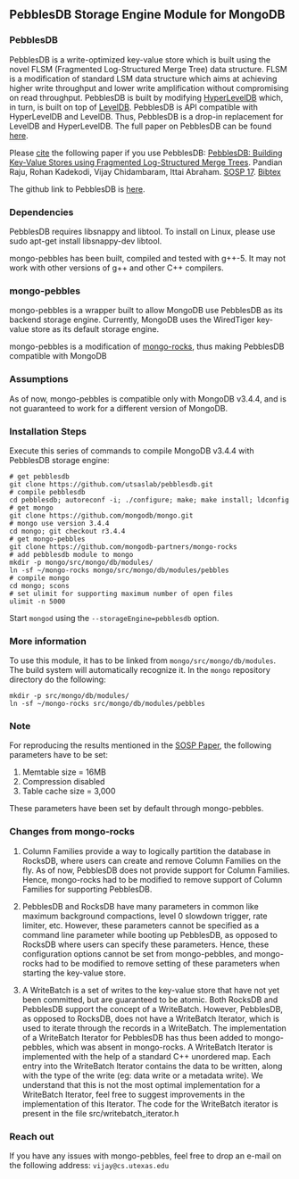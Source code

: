 ## PebblesDB Storage Engine Module for MongoDB

### PebblesDB
PebblesDB is a write-optimized key-value store which is built using the novel FLSM (Fragmented Log-Structured Merge Tree) data structure. FLSM is a modification of standard LSM data structure which aims at achieving higher write throughput and lower write amplification without compromising on read throughput.
PebblesDB is built by modifying [HyperLevelDB](https://github.com/rescrv/HyperLevelDB) which, in turn, is built on top of [LevelDB](https://github.com/google/leveldb). PebblesDB is API compatible with HyperLevelDB and LevelDB. Thus, PebblesDB is a drop-in replacement for LevelDB and HyperLevelDB. The full paper on PebblesDB can be found [here](http://www.cs.utexas.edu/~vijay/papers/sosp17-pebblesdb.pdf "PebblesDB SOSP'17").

Please [cite](http://www.cs.utexas.edu/~vijay/bibtex/sosp17-pebblesdb.bib) the following paper if you use PebblesDB: [PebblesDB: Building Key-Value Stores using Fragmented Log-Structured Merge Trees](http://www.cs.utexas.edu/~vijay/papers/sosp17-pebblesdb.pdf). Pandian Raju, Rohan Kadekodi, Vijay Chidambaram, Ittai Abraham. [SOSP 17](https://www.sigops.org/sosp/sosp17/). [Bibtex](http://www.cs.utexas.edu/~vijay/bibtex/sosp17-pebblesdb.bib)

The github link to PebblesDB is [here](https://github.com/utsaslab/pebblesdb.git). 

### Dependencies
PebblesDB requires libsnappy and libtool. To install on Linux, please use sudo apt-get install libsnappy-dev libtool.

mongo-pebbles has been built, compiled and tested with g++-5. It may not work with other versions of g++ and other C++ compilers.

### mongo-pebbles
mongo-pebbles is a wrapper built to allow MongoDB use PebblesDB as its backend storage engine. Currently, MongoDB uses the WiredTiger key-value store as its default storage engine. 

mongo-pebbles is a modification of [mongo-rocks](https://github.com/mongodb-partners/mongo-rocks.git), thus making PebblesDB compatible with MongoDB

### Assumptions
As of now, mongo-pebbles is compatible only with MongoDB v3.4.4, and is not guaranteed to work for a different version of MongoDB. 

### Installation Steps

Execute this series of commands to compile MongoDB v3.4.4 with PebblesDB storage engine:
    
    # get pebblesdb
    git clone https://github.com/utsaslab/pebblesdb.git
    # compile pebblesdb
    cd pebblesdb; autoreconf -i; ./configure; make; make install; ldconfig
    # get mongo
    git clone https://github.com/mongodb/mongo.git
    # mongo use version 3.4.4
    cd mongo; git checkout r3.4.4
    # get mongo-pebbles
    git clone https://github.com/mongodb-partners/mongo-rocks
    # add pebblesdb module to mongo
    mkdir -p mongo/src/mongo/db/modules/
    ln -sf ~/mongo-rocks mongo/src/mongo/db/modules/pebbles
    # compile mongo
    cd mongo; scons
    # set ulimit for supporting maximum number of open files
    ulimit -n 5000

Start `mongod` using the `--storageEngine=pebblesdb` option.
    
### More information

To use this module, it has to be linked from `mongo/src/mongo/db/modules`. The build system will automatically recognize it. In the `mongo` repository directory do the following:

    mkdir -p src/mongo/db/modules/
    ln -sf ~/mongo-rocks src/mongo/db/modules/pebbles

### Note
For reproducing the results mentioned in the [SOSP Paper](http://www.cs.utexas.edu/~vijay/papers/sosp17-pebblesdb.pdf), the following parameters have to be set:

1. Memtable size = 16MB
2. Compression disabled
3. Table cache size = 3,000

These parameters have been set by default through mongo-pebbles.

### Changes from mongo-rocks
1. Column Families provide a way to logically partition the database in RocksDB, where users can create and remove Column Families on the fly. As of now, PebblesDB does not provide support for Column Families. Hence, mongo-rocks had to be modified to remove support of Column Families for supporting PebblesDB. 

2. PebblesDB and RocksDB have many parameters in common like maximum background compactions, level 0 slowdown trigger, rate limiter, etc. However, these parameters cannot be specified as a command line parameter while booting up PebblesDB, as opposed to RocksDB where users can specify these parameters. Hence, these configuration options cannot be set from mongo-pebbles, and mongo-rocks had to be modified to remove setting of these parameters when starting the key-value store.

3. A WriteBatch is a set of writes to the key-value store that have not yet been committed, but are guaranteed to be atomic. Both RocksDB and PebblesDB support the concept of a WriteBatch. However, PebblesDB, as opposed to RocksDB, does not have a WriteBatch Iterator, which is used to iterate through the records in a WriteBatch. The implementation of a WriteBatch Iterator for PebblesDB has thus been added to mongo-pebbles, which was absent in mongo-rocks. A WriteBatch Iterator is implemented with the help of a standard C++ unordered map. Each entry into the WriteBatch Iterator contains the data to be written, along with the type of the write (eg: data write or a metadata write). We understand that this is not the most optimal implementation for a WriteBatch Iterator, feel free to suggest improvements in the implementation of this Iterator. The code for the WriteBatch iterator is present in the file src/writebatch_iterator.h

### Reach out

If you have any issues with mongo-pebbles, feel free to drop an e-mail on the following address: `vijay@cs.utexas.edu`
